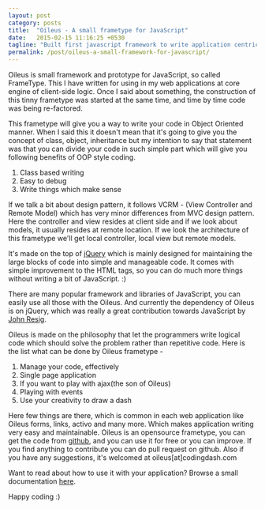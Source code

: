 ```yaml
---
layout: post
category: posts
title:  "Oileus - A small frametype for JavaScript"
date:   2015-02-15 11:16:25 +0530
tagline: "Built first javascript framework to write application centric code"
permalink: /post/oileus-a-small-framework-for-javascript/
---
```

Oileus is small framework and prototype for JavaScript, so called FrameType. This I have written for using in my web applications at core engine of client-side logic. Once I said about something, the construction of this tinny frametype was started at the same time, and time by time code was being re-factored.

This frametype will give you a way to write your code in Object Oriented manner. When I said this it doesn't mean that it's going to give you the concept of class, object, inheritance but my intention to say that statement was that you can divide your code in such simple part which will give you following benefits of OOP style coding.

1. Class based writing
2. Easy to debug
3. Write things which make sense

If we talk a bit about design pattern, it follows VCRM - (View Controller and Remote Model) which has very minor differences from MVC design pattern. Here the controller and view resides at client side and if we look about models, it usually resides at remote location. If we look the architecture of this frametype we'll get local controller, local view but remote models.

It's made on the top of [jQuery](http://jquery.com/) which is mainly designed for maintaining the large blocks of code into simple and manageable code. It comes with simple improvement to the HTML tags, so you can do much more things without writing a bit of JavaScript. :)

There are many popular framework and libraries of JavaScript, you can easily use all those with the Oileus. And currently the dependency of Oileus is on jQuery, which was really a great contribution towards JavaScript by [John Resig](http://en.wikipedia.org/wiki/John_Resig).

Oileus is made on the philosophy that let the programmers write logical code which should solve the problem rather than repetitive code. Here is the list what can be done by Oileus frametype -

1. Manage your code, effectively
2. Single page application
3. If you want to play with ajax(the son of Oileus)
4. Playing with events
5. Use your creativity to draw a dash

Here few things are there, which is common in each web application like Oileus forms, links, activo and many more. Which makes application writing very easy and maintainable. Oileus is an opensource frametype, you can get the code from [github](https://github.com/codingdash/Oileus), and you can use it for free or you can improve. If you find anything to contribute you can do pull request on github. Also if you have any suggestions, it's welcomed at oileus[at]codingdash.com

Want to read about how to use it with your application? Browse a small documentation [here](http://oileus.codingdash.com/).

Happy coding :)